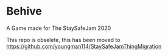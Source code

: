 # Behive
A Game made for The StaySafeJam 2020

This repo is obselete, this has been moved to https://github.com/youngman114/StaySafeJamThingMigration
